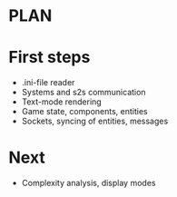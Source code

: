 PLAN
===

# First steps
* .ini-file reader
* Systems and s2s communication
* Text-mode rendering
* Game state, components, entities
* Sockets, syncing of entities, messages

# Next
* Complexity analysis, display modes
